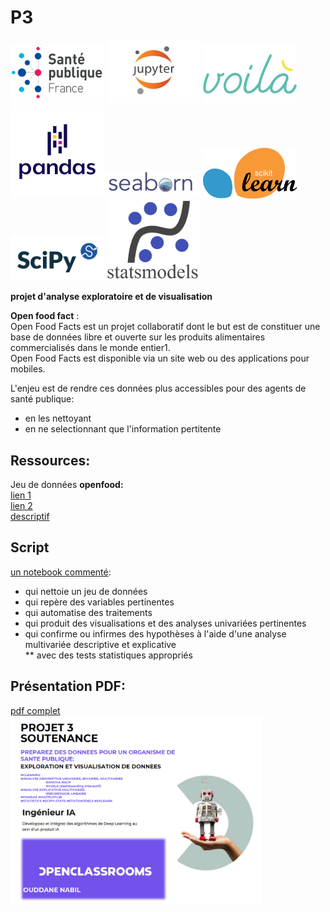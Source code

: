 # P3  
 <img src="https://github.com/bilnab/P3/blob/main/img/sante.png" width="150"> <img src="https://github.com/bilnab/P3/blob/main/img/jup.png" width="150"> <img src="https://github.com/bilnab/P3/blob/main/img/voila.png" width="150">  
 <img src="https://github.com/bilnab/P3/blob/main/img/pandas.png" width="150"> <img src="https://github.com/bilnab/P3/blob/main/img/seaborn.png" width="150"> <img src="https://github.com/bilnab/P3/blob/main/img/sk.png" width="150"> <img src="https://github.com/bilnab/P3/blob/main/img/scipy.png" width="150"> <img src="https://github.com/bilnab/P3/blob/main/img/statsmodel.png" width="150">  
 
 
**projet d'analyse exploratoire et de visualisation**  
  
**Open food fact** :    
Open Food Facts est un projet collaboratif dont le but est de constituer une base de données libre et ouverte sur les produits alimentaires commercialisés dans le monde entier1.  
Open Food Facts est disponible via un site web ou des applications pour mobiles.  

L'enjeu est de rendre ces données plus accessibles pour des agents de santé publique:  
* en les nettoyant  
* en ne selectionnant que l'information pertitente

## Ressources:
Jeu de données **openfood:**  
[lien 1](https://world.openfoodfacts.org/)  
[lien 2](https://s3-eu-west-1.amazonaws.com/static.oc-static.com/prod/courses/files/parcours-data-scientist/P2/fr.openfoodfacts.org.products.csv.zip)   
[descriptif](https://s3-eu-west-1.amazonaws.com/static.oc-static.com/prod/courses/files/AI+Engineer/Project+3+-+Pr%C3%A9parez+des+donn%C3%A9es+pour+un+organisme+de+sant%C3%A9+publique/Open_Food_Facts_data-fields.txt)  

## Script   
[un notebook commenté](https://github.com/bilnab/P3/blob/main/P3%20analyse%20descriptive%20%26%20explicative%20light.ipynb):  
* qui nettoie un jeu de données
* qui repère des variables pertinentes  
* qui automatise des traitements  
* qui produit des visualisations et des analyses univariées pertinentes
* qui confirme ou infirmes des hypothèses à l'aide d'une analyse multivariée descriptive et explicative  
** avec des tests statistiques appropriés  

## Présentation PDF:  
[pdf complet](https://github.com/bilnab/P3/blob/main/P3.pdf)  
<img src="https://github.com/bilnab/P3/blob/main/img/P3%20pres.png" height="300">
